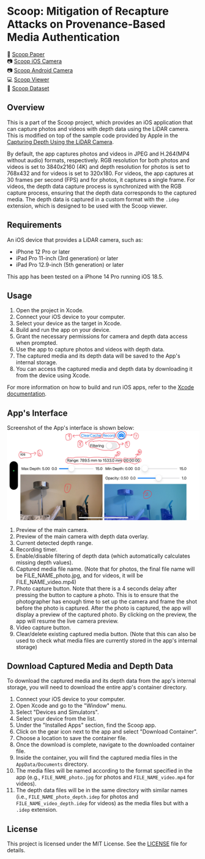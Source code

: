 # Scoop: Mitigation of Recapture Attacks on Provenance-Based Media Authentication

:paperclip: [Scoop Paper]() <br/>
:camera: [Scoop iOS Camera](https://github.com/trusslab/scoop_camera_ios) <br/>
:camera: [Scoop Android Camera](https://github.com/trusslab/scoop_camera_android) <br/>
:computer: [Scoop Viewer](https://github.com/trusslab/scoop) <br/>
:floppy_disk: [Scoop Dataset](https://doi.org/10.5281/zenodo.15611905)

## Overview

This is a part of the Scoop project, which provides an iOS application that can capture photos and videos with depth data using the LiDAR camera. 
This is modified on top of the sample code provided by Apple in the [Capturing Depth Using the LiDAR Camera](https://developer.apple.com/documentation/avfoundation/capturing-depth-using-the-lidar-camera).

By default, the app captures photos and videos in JPEG and H.264(MP4 without audio) formats, respectively.
RGB resolution for both photos and videos is set to 3840x2160 (4K) and depth resolution for photos is set to 768x432 and for videos is set to 320x180. 
For videos, the app captures at 30 frames per second (FPS) and for photos, it captures a single frame.
For videos, the depth data capture process is synchronized with the RGB capture process, ensuring that the depth data corresponds to the captured media.
The depth data is captured in a custom format with the `.idep` extension, which is designed to be used with the Scoop viewer.

## Requirements
An iOS device that provides a LiDAR camera, such as:
- iPhone 12 Pro or later
- iPad Pro 11-inch (3rd generation) or later
- iPad Pro 12.9-inch (5th generation) or later

This app has been tested on a iPhone 14 Pro running iOS 18.5.

## Usage

1. Open the project in Xcode.
2. Connect your iOS device to your computer.
3. Select your device as the target in Xcode.
4. Build and run the app on your device.
5. Grant the necessary permissions for camera and depth data access when prompted.
6. Use the app to capture photos and videos with depth data.
7. The captured media and its depth data will be saved to the App's internal storage.
8. You can access the captured media and depth data by downloading it from the device using Xcode.

For more information on how to build and run iOS apps, refer to the [Xcode documentation](https://developer.apple.com/documentation/xcode/building-and-running-an-app).

## App's Interface

Screenshot of the App's interface is shown below:
![Scoop iOS App Interface](./pics/interface.jpeg)

1. Preview of the main camera.
2. Preview of the main camera with depth data overlay.
3. Current detected depth range.
4. Recording timer.
5. Enable/disable filtering of depth data (which automatically calculates missing depth values).
6. Captured media file name. (Note that for photos, the final file name will be FILE_NAME_photo.jpg, and for videos, it will be FILE_NAME_video.mp4)
7. Photo capture button. Note that there is a 4 seconds delay after pressing the button to capture a photo.
   This is to ensure that the photographer has enough time to set up the camera and frame the shot before the photo is captured.
   After the photo is captured, the app will display a preview of the captured photo. 
   By clicking on the preview, the app will resume the live camera preview.
8. Video capture button.
9. Clear/delete existing captured media button. (Note that this can also be used to check what media files are currently stored in the app's internal storage)

## Download Captured Media and Depth Data

To download the captured media and its depth data from the app's internal storage, you will need to download the entire app's container directory.
1. Connect your iOS device to your computer.
2. Open Xcode and go to the "Window" menu.
3. Select "Devices and Simulators".
4. Select your device from the list.
5. Under the "Installed Apps" section, find the Scoop app.
6. Click on the gear icon next to the app and select "Download Container".
7. Choose a location to save the container file.
8. Once the download is complete, navigate to the downloaded container file.
9. Inside the container, you will find the captured media files in the `AppData/Documents` directory.
10. The media files will be named according to the format specified in the app (e.g., `FILE_NAME_photo.jpg` for photos and `FILE_NAME_video.mp4` for videos).
11. The depth data files will be in the same directory with similar names (i.e., `FILE_NAME_photo_depth.idep` for photos and `FILE_NAME_video_depth.idep` for videos) as the media files but with a `.idep` extension.

## License
This project is licensed under the MIT License. See the [LICENSE](./LICENSE) file for details.